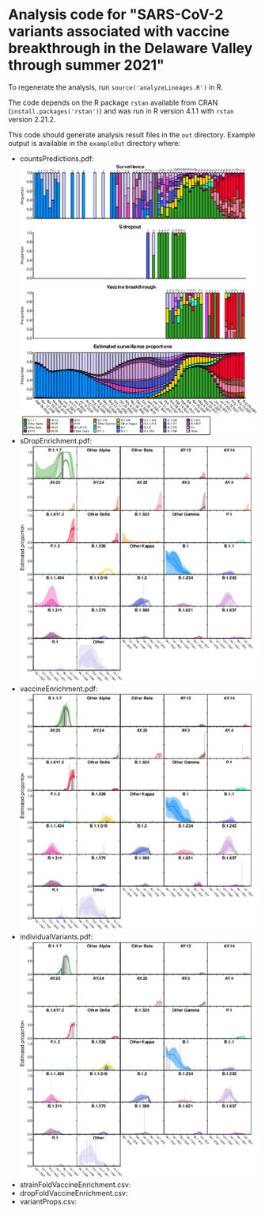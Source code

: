 # Analysis code for "SARS-CoV-2 variants associated with vaccine breakthrough in the Delaware Valley through summer 2021" 

To regenerate the analysis, run `source('analyzeLineages.R')` in R.

The code depends on the R package `rstan` available from CRAN (`install.packages('rstan')`) and was run in R version 4.1.1 with `rstan` version 2.21.2.

This code should generate analysis result files in the `out` directory. Example output is available in the `exampleOut` directory where:
 * countsPredictions.pdf:
 ![Longitudinal counts of surveillance, S gene target failure and vaccine breakthrough samples and estimated surveillance proportions of SARS-CoV-2 lineages](exampleOut/countsPredictions.png)
 * sDropEnrichment.pdf:
 ![Enrichment in S gene target failure samples](exampleOut/sDropEnrichment.png)
 * vaccineEnrichment.pdf:
 ![Enrichment in vaccine breakthrough samples](exampleOut/vaccineEnrichment.png)
 * individualVariants.pdf:
 ![Estimated surveillance proportions for SARS-CoV-2 lineages](exampleOut/individualVariants.png)
 * strainFoldVaccineEnrichment.csv:
 * dropFoldVaccineEnrichment.csv:
 * variantProps.csv:



